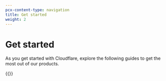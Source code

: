 ```yaml
---
pcx-content-type: navigation
title: Get started
weight: 2
---
```


# Get started

As you get started with Cloudflare, explore the following guides to get the most out of our products.

{{<directory-listing>}}
